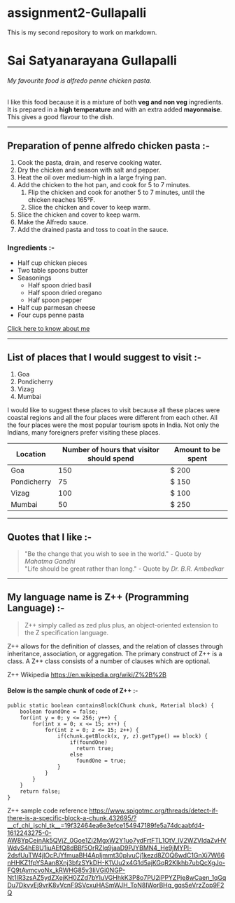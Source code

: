 # assignment2-Gullapalli
This is my second repository to work on markdown.

# Sai Satyanarayana Gullapalli
###### My favourite food is alfredo penne chicken pasta.

I like this food because it is a mixture of both **veg and non veg** ingredients. It is prepared in a **high temperature** and with an extra added **mayonnaise**. This gives a good flavour to the dish.

----

## Preparation of penne alfredo chicken pasta :-
1. Cook the pasta, drain, and reserve cooking water.
1. Dry the chicken and season with salt and pepper.
1. Heat the oil over medium-high in a large frying pan.
1. Add the chicken to the hot pan, and cook for 5 to 7 minutes.
    1. Flip the chicken and cook for another 5 to 7 minutes, until the chicken reaches 165°F.
    2. Slice the chicken and cover to keep warm.
1. Slice the chicken and cover to keep warm.
1. Make the Alfredo sauce.
1. Add the drained pasta and toss to coat in the sauce.

### Ingredients :-
* Half cup chicken pieces
* Two table spoons butter
* Seasonings
    * Half spoon dried basil
    * Half spoon dried oregano
    * Half spoon pepper
* Half cup parmesan cheese
* Four cups penne pasta

[Click here to know about me](AboutMe.md)

----

## List of places that I would suggest to visit :-
1. Goa
1. Pondicherry
1. Vizag
1. Mumbai

I would like to suggest these places to visit because all these places were coastal regions and all the four places were different from each other. All the four places were the most popular tourism spots in India. Not only the Indians, many foreigners prefer visiting these places. 

|Location    | Number of hours that visitor should spend | Amount to be spent |
|  ----      |        ----                               |  ----              |
|Goa         |          150                              |  $ 200             |
|Pondicherry |          75                               |  $ 150             |
|Vizag       |          100                              |  $ 100             |
|Mumbai      |          50                               |  $ 250             |

----

## Quotes that I like :-

> "Be the change that you wish to see in the world." - Quote by _Mahatma Gandhi_ <br> 
> "Life should be great rather than long." - Quote by _Dr. B.R. Ambedkar_

----

## My language name is Z++ (Programming Language) :-

> Z++ simply called as zed plus plus, an object-oriented extension to the Z specification language.

Z++ allows for the definition of classes, and the relation of classes through inheritance, association, or aggregation. The primary construct of Z++ is a class. A Z++ class consists of a number of clauses which are optional.

Z++ Wikipedia <https://en.wikipedia.org/wiki/Z%2B%2B>

#### Below is the sample chunk of code of Z++ :-

``` Code (Java):
public static boolean containsBlock(Chunk chunk, Material block) {
    boolean foundOne = false;
    for(int y = 0; y <= 256; y++) {
        for(int x = 0; x <= 15; x++) {
            for(int z = 0; z <= 15; z++) {
                if(chunk.getBlock(x, y, z).getType() == block) {
                    if(foundOne)
                      return true;
                    else
                      foundOne = true;
                }
            }
        }
    }
    return false;
}
```
Z++ sample code reference <https://www.spigotmc.org/threads/detect-if-there-is-a-specific-block-a-chunk.432695/?__cf_chl_jschl_tk__=19f32464ea6e3efce154947189fe5a74dcaabfd4-1612243275-0-AW8YpCeinAk5QVjZ_0Goe1Zi2MgxW2Y1uo7ydFrtFTL1OtV_lV2WZVIdaZvHVWdvS4hE8U1iuAEfQ8dBBf5OrRZIq9jaaD9PJYBMN4_He9jMYPl-2dsfUuTW4jIOcPJYfmuaBH4ApIjmmt30pIvuCj1kezd8ZOQ6wdC1GnXi7W66nHHKZ1fpYSAan8Xnj3bfzSYkDH-K1VJu2x4G1d5ajKGqR2Klkhb7ubQcXgJo-FQ9tAymcvoNx_kRWHG85v3IiVGi0NGP-Nt1IR3zsAZ5ydZXejKH0ZZd7bYIuVGHhkK3P8o7PU2jPPYZPje8wCaen_1qGqDu7DkvvEj9vrK8vVcnF9SVcxuHASmWJH_ToN8IWorBHq_gqs5eVrzZop9F2Q>

